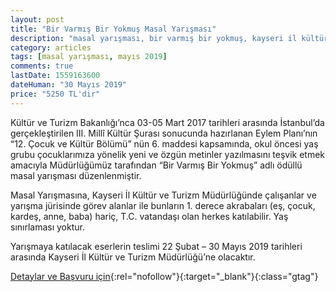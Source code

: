 ```yaml
---
layout: post
title: "Bir Varmış Bir Yokmuş Masal Yarışması"
description: "masal yarışması, bir varmış bir yokmuş, kayseri il kültür ve turizm"
category: articles
tags: [masal yarışması, mayıs 2019]
comments: true
lastDate: 1559163600
dateHuman: "30 Mayıs 2019"
price: "5250 TL'dir"
---
```


Kültür ve Turizm Bakanlığı’nca 03-05 Mart 2017 tarihleri arasında İstanbul’da gerçekleştirilen III. Millî Kültür Şurası sonucunda hazırlanan Eylem Planı’nın “12. Çocuk ve Kültür Bölümü” nün 6. maddesi kapsamında, okul öncesi yaş grubu çocuklarımıza yönelik yeni ve özgün metinler yazılmasını teşvik etmek amacıyla Müdürlüğümüz tarafından “Bir Varmış Bir Yokmuş” adlı ödüllü masal yarışması düzenlenmiştir.

Masal Yarışmasına, Kayseri İl Kültür ve Turizm Müdürlüğünde çalışanlar ve yarışma jürisinde görev alanlar ile bunların 1. derece akrabaları (eş, çocuk, kardeş, anne, baba) hariç, T.C. vatandaşı olan herkes katılabilir. Yaş sınırlaması yoktur.  

Yarışmaya katılacak eserlerin teslimi 22 Şubat – 30 Mayıs 2019 tarihleri arasında Kayseri İl Kültür ve Turizm Müdürlüğü’ne olacaktır.

[Detaylar ve Başvuru için](http://www.kayserikultur.gov.tr/TR-231290/bir-varmis-bir-yokmus-adli-odullu-masal-yarismasi.html?utm_source=edebiyatyarismalari.com&utm_medium=affiliate&utm_campaign=cpc){:rel="nofollow"}{:target="_blank"}{:class="gtag"}

